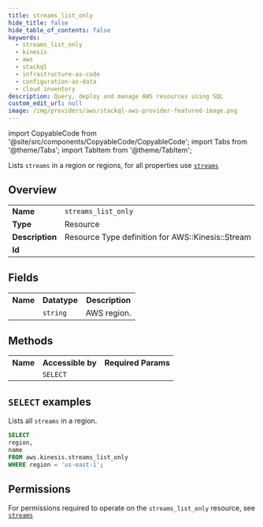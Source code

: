 ```yaml
---
title: streams_list_only
hide_title: false
hide_table_of_contents: false
keywords:
  - streams_list_only
  - kinesis
  - aws
  - stackql
  - infrastructure-as-code
  - configuration-as-data
  - cloud inventory
description: Query, deploy and manage AWS resources using SQL
custom_edit_url: null
image: /img/providers/aws/stackql-aws-provider-featured-image.png
---
```


import CopyableCode from '@site/src/components/CopyableCode/CopyableCode';
import Tabs from '@theme/Tabs';
import TabItem from '@theme/TabItem';

Lists <code>streams</code> in a region or regions, for all properties use <a href="/providers/aws/serviceName/streams/"><code>streams</code></a>

## Overview
<table><tbody>
<tr><td><b>Name</b></td><td><code>streams_list_only</code></td></tr>
<tr><td><b>Type</b></td><td>Resource</td></tr>
<tr><td><b>Description</b></td><td>Resource Type definition for AWS::Kinesis::Stream</td></tr>
<tr><td><b>Id</b></td><td><CopyableCode code="aws.kinesis.streams_list_only" /></td></tr>
</tbody></table>

## Fields
<table><tbody><tr><th>Name</th><th>Datatype</th><th>Description</th></tr><tr><td><CopyableCode code="region" /></td><td><code>string</code></td><td>AWS region.</td></tr>
</tbody></table>

## Methods

<table><tbody>
  <tr>
    <th>Name</th>
    <th>Accessible by</th>
    <th>Required Params</th>
  </tr>
  <tr>
    <td><CopyableCode code="list_resources" /></td>
    <td><code>SELECT</code></td>
    <td><CopyableCode code="region" /></td>
  </tr>
</tbody></table>

## `SELECT` examples
Lists all <code>streams</code> in a region.
```sql
SELECT
region,
name
FROM aws.kinesis.streams_list_only
WHERE region = 'us-east-1';
```


## Permissions

For permissions required to operate on the <code>streams_list_only</code> resource, see <a href="/providers/aws/kinesis/streams/#permissions"><code>streams</code></a>

